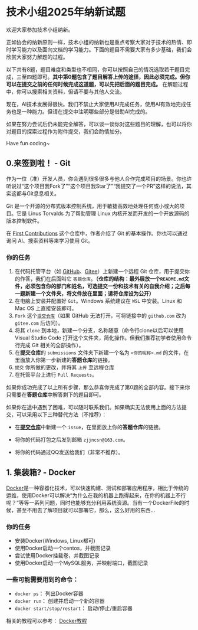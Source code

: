 # 技术小组2025年纳新试题

欢迎大家参加技术小组纳新。

正如协会的纳新原则一样，技术小组的纳新也是重点考察大家对于技术的热情、即时学习能力以及面向文档的学习能力。下面的题目不需要大家有多少基础，我们会欣赏大家努力解题的过程。

以下共有8题，题目难度和类型也不相同，你可以按照自己的情况选取若干题目完成，三至四题即可。**其中第0题包含了题目解答上传的途径，因此必须完成。但你可以在提交之前的任何时候完成这道题，可以先把后面的题目完成。** 在解题过程中，你可以搜索相关资料，但请不要与其他人交流。

现在，AI技术发展得很快。我们不禁止大家使用AI完成任务，使用AI有效地完成任务也是一种能力。但请在提交中注明哪些部分是借助AI完成的。

如果在努力尝试后仍未能完全解答，可以谈一谈你对这些题目的理解，也可以将你对题目的探索过程作为附件提交，我们会酌情加分。

Have fun coding~

## 0.来签到啦！ - Git

作为一位（准）开发人员，你会遇到很多很多与他人合作完成项目的场景。你也许听说过“这个项目我Fork了”“这个项目我Star了”“我提交了一个PR”这样的说法，其实这都与Git息息相关。

Git 是一个开源的分布式版本控制系统，用于敏捷高效地处理任何或小或大的项目。它是 Linus Torvalds 为了帮助管理 Linux 内核开发而开发的一个开放源码的版本控制软件。

在 [First Contributions](https://github.com/firstcontributions/first-contributions) 这个仓库中，作者介绍了 Git 的基本操作。你也可以通过询问 AI、搜索资料等来学习使用 Git。

### 你的任务

1. 在代码托管平台（如 [GitHub](github.com)、[Gitee](gitee.com)）上新建一个远程 Git 仓库，用于提交你的作答，我们在后面叫它 `答题仓库`。**（仓库的结构：最外层放一个`README.md`文件，必须包含你的部门和姓名，可选提交一份和技术有关的自我介绍；之后每一题新建一个文件夹，将文件放在里面；请将仓库设为公开）**
2. 在电脑上安装并配置好 `Git`。Windows 系统建议在 `WSL` 中安装。Linux 和 Mac OS 上直接安装即可。
3. `Fork` 这个[`提交仓库`](https://github.com/zjjncsn/2025-evatech-joinus-submit-internal)（如果 GitHub 无法打开，可将链接中的 `github.com` 改为 `gitee.com` 后访问）。
4. 将其 `clone` 到本地，新建一个分支，名称随意（命令行clone以后可以使用 Visual Studio Code 打开这个文件夹，简化操作。但我们推荐初学者使用命令行完成 Git 相关的全部操作）。
5. 在**提交仓库**的 `submissions` 文件夹下新建一个名为 `<你的昵称>.md` 的文件，在里面放入你第一步新建的**答题仓库**的链接。
6. `提交` 你所做的更改，并将其 `上传` 至远程仓库
7. 在托管平台上进行 `Pull Requests`。

如果你成功完成了以上所有步骤，那么恭喜你完成了第0题的全部内容。接下来你只需要在**答题仓库**中解答剩下的题目即可。

如果你在途中遇到了困难，可以随时联系我们。如果确实无法使用上面的方法提交，可以采用以下三种替代方法（不推荐）：

- 在[**提交仓库**](https://github.com/zjjncsn/2025-evatech-joinus-submit-internal)中新建一个 `issue`，在里面放上你的**答题仓库**的链接。

- 将你的代码打包之后发到邮箱 `zjjncsn@163.com`。

- 将你的代码通过QQ发送给我们（非常不推荐）。

## 1. 集装箱? - Docker

[Docker](www.docker.com)是一种容器化技术，可以快速构建、测试和部署应用程序，相比于传统的运维，使用Docker可以解决“为什么在我的机器上跑得起来，在你的机器上不行呢？”等等一系列问题，同时也能够充分利用系统资源。当有一个DockerFile的时候，甚至不用去了解项目就可以部署它，那么，这么好用的东西...

### 你的任务
-  安装Docker(Windows, Linux都可)
-  使用Docker启动一个centos，并截图记录
-  尝试使用Docker挂载卷，并截图记录
-  使用Docker启动一个MySQL服务，并映射端口，截图记录

### 一些可能需要用到的命令：
-  `docker ps`： 列出Docker容器 
-  `docker run`： 创建并启动一个新的容器
-  `docker start/stop/restart`： 启动/停止/重启容器

相关的教程可以参考：
[Docker教程](http://www.dockerinfo.net/document "Docker教程")